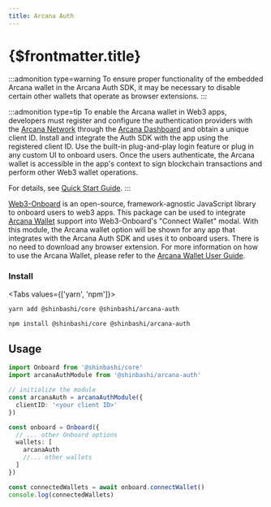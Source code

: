 ```yaml
---
title: Arcana Auth
---
```


# {$frontmatter.title}

:::admonition type=warning
To ensure proper functionality of the embedded Arcana wallet in the Arcana Auth SDK, it may be necessary to disable certain other wallets that operate as browser extensions.
:::

:::admonition type=tip
To enable the Arcana wallet in Web3 apps, developers must register and configure the authentication providers with the [Arcana Network](https://arcana.network) through the [Arcana Dashboard](https://dashboard.arcana.network) and obtain a unique client ID. Install and integrate the Auth SDK with the app using the registered client ID. Use the built-in plug-and-play login feature or plug in any custom UI to onboard users. Once the users authenticate, the Arcana wallet is accessible in the app's context to sign blockchain transactions and perform other Web3 wallet operations.

For details, see [Quick Start Guide](https://docs.arcana.network/auth-quick-start.html).
:::

[Web3-Onboard](https://onboard.blocknative.com/) is an open-source, framework-agnostic JavaScript library to onboard users to web3 apps. This package can be used to integrate [Arcana Wallet](https://docs.arcana.network/concepts/anwallet/index.html) support into Web3-Onboard's "Connect Wallet" modal. With this module, the Arcana wallet option will be shown for any app that integrates with the Arcana Auth SDK and uses it to onboard users. There is no need to download any browser extension. For more information on how to use the Arcana Wallet, please refer to the [Arcana Wallet User Guide](https://docs.arcana.network/user-guides/wallet-ui/index.html).

### Install

<Tabs values={['yarn', 'npm']}>
<TabPanel value="yarn">

```sh copy
yarn add @shinbashi/core @shinbashi/arcana-auth
```

  </TabPanel>
  <TabPanel value="npm">

```sh copy
npm install @shinbashi/core @shinbashi/arcana-auth
```

  </TabPanel>
</Tabs>

## Usage

```typescript
import Onboard from '@shinbashi/core'
import arcanaAuthModule from '@shinbashi/arcana-auth'

// initialize the module
const arcanaAuth = arcanaAuthModule({
  clientID: '<your client ID>'
})

const onboard = Onboard({
  // ... other Onboard options
  wallets: [
    arcanaAuth
    //... other wallets
  ]
})

const connectedWallets = await onboard.connectWallet()
console.log(connectedWallets)
```
